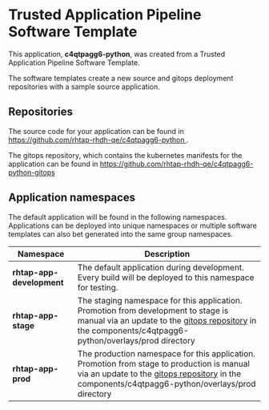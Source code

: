 # Trusted Application Pipeline Software Template

This application, **c4qtpagg6-python**, was created from a Trusted Application Pipeline Software Template.

The software templates create a new source and gitops deployment repositories with a sample source application. 

## Repositories

The source code for your application can be found in [https://github.com/rhtap-rhdh-qe/c4qtpagg6-python ](https://github.com/rhtap-rhdh-qe/c4qtpagg6-python ).
 
The gitops repository, which contains the kubernetes manifests for the application can be found in 
[https://github.com/rhtap-rhdh-qe/c4qtpagg6-python-gitops ](https://github.com/rhtap-rhdh-qe/c4qtpagg6-python-gitops ) 

## Application namespaces 

The default application will be found in the following namespaces. Applications can be deployed into unique namespaces or multiple software templates can also bet generated into the same group namespaces.  

|  Namespace   |  Description   |  
| -------- | -------- |   
| **rhtap-app-development** | The default application during development. Every build will be deployed to this namespace for testing. | 
| **rhtap-app-stage** | The staging namespace for this application. Promotion from development to stage is manual via an update to the [gitops repository](https://github.com/rhtap-rhdh-qe/c4qtpagg6-python-gitops ) in the components/c4qtpagg6-python/overlays/prod directory |  
| **rhtap-app-prod** | The production namespace for this application. Promotion from stage to production is manual via an update to the [gitops repository](https://github.com/rhtap-rhdh-qe/c4qtpagg6-python-gitops ) in the components/c4qtpagg6-python/overlays/prod directory | 